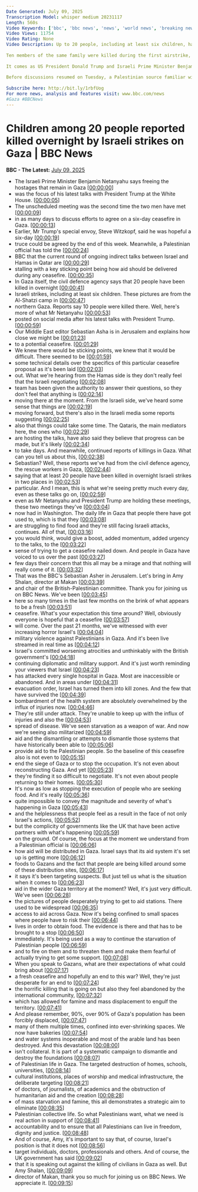 ```yaml
---
Date Generated: July 09, 2025
Transcription Model: whisper medium 20231117
Length: 560s
Video Keywords: ['bbc', 'bbc news', 'news', 'world news', 'breaking news', 'us news', 'world', 'america', 'usa', 'usa news', 'india news']
Video Views: 11754
Video Rating: None
Video Description: Up to 20 people, including at least six children, have been killed in two Israeli airstrikes overnight in Gaza, Gaza's Hamas-run civil defence agency has said.
 
Ten members of the same family were killed during the first airstrike, as they were sheltering in the Al-Mawasi area of Khan Younis. A second airstrike on the Al-Shati camp near Gaza City, also left more than 30 wounded, the civil defence agency’s spokesperson said.
 
It comes as US President Donald Trump and Israeli Prime Minister Benjamin Netanyahu met for the second time to discuss the ongoing war in Gaza.
 
Before discussions resumed on Tuesday, a Palestinian source familiar with the talks told the BBC they have not made any headway.
 
Subscribe here: http://bit.ly/1rbfUog
For more news, analysis and features visit: www.bbc.com/news 
#Gaza #BBCNews
---
```


# Children among 20 people reported killed overnight by Israeli strikes on Gaza | BBC News
**BBC - The Latest:** [July 09, 2025](https://www.youtube.com/watch?v=htiQSD3jRHc)
*  The Israeli Prime Minister Benjamin Netanyahu says freeing the hostages that remain in Gaza [[00:00:00](https://www.youtube.com/watch?v=htiQSD3jRHc&t=0.0s)]
*  was the focus of his latest talks with President Trump at the White House. [[00:00:05](https://www.youtube.com/watch?v=htiQSD3jRHc&t=5.44s)]
*  The unscheduled meeting was the second time the two men have met [[00:00:09](https://www.youtube.com/watch?v=htiQSD3jRHc&t=9.6s)]
*  in as many days to discuss efforts to agree on a six-day ceasefire in Gaza. [[00:00:13](https://www.youtube.com/watch?v=htiQSD3jRHc&t=13.52s)]
*  Earlier, Mr Trump's special envoy, Steve Witzkopf, said he was hopeful a six-day [[00:00:19](https://www.youtube.com/watch?v=htiQSD3jRHc&t=19.04s)]
*  truce could be agreed by the end of this week. Meanwhile, a Palestinian official has told the [[00:00:24](https://www.youtube.com/watch?v=htiQSD3jRHc&t=24.400000000000002s)]
*  BBC that the current round of ongoing indirect talks between Israel and Hamas in Qatar are [[00:00:29](https://www.youtube.com/watch?v=htiQSD3jRHc&t=29.68s)]
*  stalling with a key sticking point being how aid should be delivered during any ceasefire. [[00:00:35](https://www.youtube.com/watch?v=htiQSD3jRHc&t=35.6s)]
*  In Gaza itself, the civil defence agency says that 20 people have been killed in overnight [[00:00:41](https://www.youtube.com/watch?v=htiQSD3jRHc&t=41.28s)]
*  Israeli strikes, including at least six children. These pictures are from the Al-Shatzi camp in [[00:00:47](https://www.youtube.com/watch?v=htiQSD3jRHc&t=47.120000000000005s)]
*  northern Gaza. Reports say 10 people were killed there. Well, here's more of what Mr Netanyahu [[00:00:53](https://www.youtube.com/watch?v=htiQSD3jRHc&t=53.120000000000005s)]
*  posted on social media after his latest talks with President Trump. [[00:00:59](https://www.youtube.com/watch?v=htiQSD3jRHc&t=59.2s)]
*  Our Middle East editor Sebastian Asha is in Jerusalem and explains how close we might be [[00:01:23](https://www.youtube.com/watch?v=htiQSD3jRHc&t=83.68s)]
*  to a potential ceasefire. [[00:01:29](https://www.youtube.com/watch?v=htiQSD3jRHc&t=89.2s)]
*  We knew there would be sticking points, we knew that it would be difficult. There seemed to be [[00:01:59](https://www.youtube.com/watch?v=htiQSD3jRHc&t=119.2s)]
*  some technical details over the specifics of this particular ceasefire proposal as it's been laid [[00:02:03](https://www.youtube.com/watch?v=htiQSD3jRHc&t=123.60000000000001s)]
*  out. What we're hearing from the Hamas side is they don't really feel that the Israeli negotiating [[00:02:08](https://www.youtube.com/watch?v=htiQSD3jRHc&t=128.88s)]
*  team has been given the authority to answer their questions, so they don't feel that anything is [[00:02:14](https://www.youtube.com/watch?v=htiQSD3jRHc&t=134.56s)]
*  moving there at the moment. From the Israeli side, we've heard some sense that things are [[00:02:19](https://www.youtube.com/watch?v=htiQSD3jRHc&t=139.6s)]
*  moving forward, but there's also in the Israeli media some reports suggesting [[00:02:25](https://www.youtube.com/watch?v=htiQSD3jRHc&t=145.28s)]
*  also that things could take some time. The Qataris, the main mediators here, the ones who [[00:02:29](https://www.youtube.com/watch?v=htiQSD3jRHc&t=149.36s)]
*  are hosting the talks, have also said they believe that progress can be made, but it's likely [[00:02:34](https://www.youtube.com/watch?v=htiQSD3jRHc&t=154.0s)]
*  to take days. And meanwhile, continued reports of killings in Gaza. What can you tell us about this, [[00:02:38](https://www.youtube.com/watch?v=htiQSD3jRHc&t=158.32s)]
*  Sebastian? Well, these reports we've had from the civil defence agency, the rescue workers in Gaza, [[00:02:44](https://www.youtube.com/watch?v=htiQSD3jRHc&t=164.4s)]
*  saying that at least 20 people have been killed in overnight Israeli strikes in two places in [[00:02:53](https://www.youtube.com/watch?v=htiQSD3jRHc&t=173.28s)]
*  particular. And I mean, this is what we're seeing pretty much every day, even as these talks go on, [[00:02:59](https://www.youtube.com/watch?v=htiQSD3jRHc&t=179.28s)]
*  even as Mr Netanyahu and President Trump are holding these meetings, these two meetings they've [[00:03:04](https://www.youtube.com/watch?v=htiQSD3jRHc&t=184.32s)]
*  now had in Washington. The daily life in Gaza that people there have got used to, which is that they [[00:03:08](https://www.youtube.com/watch?v=htiQSD3jRHc&t=188.96s)]
*  are struggling to find food and they're still facing Israeli attacks, continues. All of that, [[00:03:16](https://www.youtube.com/watch?v=htiQSD3jRHc&t=196.56s)]
*  you would think, would give a boost, added momentum, added urgency to the talks, to the [[00:03:22](https://www.youtube.com/watch?v=htiQSD3jRHc&t=202.08s)]
*  sense of trying to get a ceasefire nailed down. And people in Gaza have voiced to us over the past [[00:03:27](https://www.youtube.com/watch?v=htiQSD3jRHc&t=207.60000000000002s)]
*  few days their concern that this all may be a mirage and that nothing will really come of it. [[00:03:32](https://www.youtube.com/watch?v=htiQSD3jRHc&t=212.8s)]
*  That was the BBC's Sebastian Asher in Jerusalem. Let's bring in Amy Shalan, director at Makan [[00:03:39](https://www.youtube.com/watch?v=htiQSD3jRHc&t=219.28s)]
*  and chair of the British-Palestinian committee. Thank you for joining us on BBC News. We've been [[00:03:45](https://www.youtube.com/watch?v=htiQSD3jRHc&t=225.84s)]
*  here so many times in the last few months on the brink of what appears to be a fresh [[00:03:51](https://www.youtube.com/watch?v=htiQSD3jRHc&t=231.6s)]
*  ceasefire. What's your expectation this time around? Well, obviously everyone is hopeful that a ceasefire [[00:03:57](https://www.youtube.com/watch?v=htiQSD3jRHc&t=237.2s)]
*  will come. Over the past 21 months, we've witnessed with ever increasing horror Israel's [[00:04:04](https://www.youtube.com/watch?v=htiQSD3jRHc&t=244.48s)]
*  military violence against Palestinians in Gaza. And it's been live streamed in real time as [[00:04:12](https://www.youtube.com/watch?v=htiQSD3jRHc&t=252.07999999999998s)]
*  Israel's committed worsening atrocities and unthinkably with the British government's [[00:04:18](https://www.youtube.com/watch?v=htiQSD3jRHc&t=258.4s)]
*  continuing diplomatic and military support. And it's just worth reminding your viewers that Israel [[00:04:23](https://www.youtube.com/watch?v=htiQSD3jRHc&t=263.52s)]
*  has attacked every single hospital in Gaza. Most are inaccessible or abandoned. And in areas under [[00:04:31](https://www.youtube.com/watch?v=htiQSD3jRHc&t=271.2s)]
*  evacuation order, Israel has turned them into kill zones. And the few that have survived the [[00:04:39](https://www.youtube.com/watch?v=htiQSD3jRHc&t=279.52s)]
*  bombardment of the health system are absolutely overwhelmed by the influx of injuries now. [[00:04:46](https://www.youtube.com/watch?v=htiQSD3jRHc&t=286.0s)]
*  They're still under attack. They're unable to keep up with the influx of injuries and also the [[00:04:53](https://www.youtube.com/watch?v=htiQSD3jRHc&t=293.04s)]
*  spread of disease. We've seen starvation as a weapon of war. And now we're seeing also militarized [[00:04:59](https://www.youtube.com/watch?v=htiQSD3jRHc&t=299.52s)]
*  aid and the dismantling or attempts to dismantle those systems that have historically been able to [[00:05:06](https://www.youtube.com/watch?v=htiQSD3jRHc&t=306.48s)]
*  provide aid to the Palestinian people. So the baseline of this ceasefire also is not even to [[00:05:15](https://www.youtube.com/watch?v=htiQSD3jRHc&t=315.92s)]
*  end the siege of Gaza or to stop the occupation. It's not even about reconstructing Gaza. And yet [[00:05:23](https://www.youtube.com/watch?v=htiQSD3jRHc&t=323.76s)]
*  they're finding it so difficult to negotiate. It's not even about people returning to their homes. [[00:05:30](https://www.youtube.com/watch?v=htiQSD3jRHc&t=330.56s)]
*  It's now as low as stopping the execution of people who are seeking food. And it's really [[00:05:36](https://www.youtube.com/watch?v=htiQSD3jRHc&t=336.88s)]
*  quite impossible to convey the magnitude and severity of what's happening in Gaza [[00:05:43](https://www.youtube.com/watch?v=htiQSD3jRHc&t=343.92s)]
*  and the helplessness that people feel as a result in the face of not only Israel's actions, [[00:05:52](https://www.youtube.com/watch?v=htiQSD3jRHc&t=352.16s)]
*  but the complicity of governments like the UK that have been active partners with what's happening [[00:05:59](https://www.youtube.com/watch?v=htiQSD3jRHc&t=359.2s)]
*  on the ground. Of course, the focus at the moment we understand from a Palestinian official is [[00:06:06](https://www.youtube.com/watch?v=htiQSD3jRHc&t=366.0s)]
*  how aid will be distributed in Gaza. Israel says that its aid system it's set up is getting more [[00:06:12](https://www.youtube.com/watch?v=htiQSD3jRHc&t=372.0s)]
*  foods to Gazans and the fact that people are being killed around some of these distribution sites, [[00:06:17](https://www.youtube.com/watch?v=htiQSD3jRHc&t=377.84000000000003s)]
*  it says it's been targeting suspects. But just tell us what is the situation when it comes to [[00:06:23](https://www.youtube.com/watch?v=htiQSD3jRHc&t=383.36s)]
*  aid in the wider Gaza territory at the moment? Well, it's just very difficult. We've seen [[00:06:28](https://www.youtube.com/watch?v=htiQSD3jRHc&t=388.56s)]
*  the pictures of people desperately trying to get to aid stations. There used to be widespread [[00:06:35](https://www.youtube.com/watch?v=htiQSD3jRHc&t=395.91999999999996s)]
*  access to aid across Gaza. Now it's being confined to small spaces where people have to risk their [[00:06:44](https://www.youtube.com/watch?v=htiQSD3jRHc&t=404.15999999999997s)]
*  lives in order to obtain food. The evidence is there and that has to be brought to a stop [[00:06:50](https://www.youtube.com/watch?v=htiQSD3jRHc&t=410.47999999999996s)]
*  immediately. It's being used as a way to continue the starvation of Palestinian people [[00:06:59](https://www.youtube.com/watch?v=htiQSD3jRHc&t=419.76s)]
*  and to fire on them and to threaten them and make them fearful of actually trying to get some support. [[00:07:08](https://www.youtube.com/watch?v=htiQSD3jRHc&t=428.71999999999997s)]
*  When you speak to Gazans, what are their expectations of what could bring about [[00:07:17](https://www.youtube.com/watch?v=htiQSD3jRHc&t=437.44s)]
*  a fresh ceasefire and hopefully an end to this war? Well, they're just desperate for an end to [[00:07:24](https://www.youtube.com/watch?v=htiQSD3jRHc&t=444.0s)]
*  the horrific killing that is going on but also they feel abandoned by the international community, [[00:07:32](https://www.youtube.com/watch?v=htiQSD3jRHc&t=452.40000000000003s)]
*  which has allowed for famine and mass displacement to engulf the territory. [[00:07:41](https://www.youtube.com/watch?v=htiQSD3jRHc&t=461.04s)]
*  And please remember, 90%, over 90% of Gaza's population has been forcibly displaced, [[00:07:47](https://www.youtube.com/watch?v=htiQSD3jRHc&t=467.76s)]
*  many of them multiple times, confined into ever-shrinking spaces. We now have bakeries [[00:07:54](https://www.youtube.com/watch?v=htiQSD3jRHc&t=474.15999999999997s)]
*  and water systems inoperable and most of the arable land has been destroyed. And this devastation [[00:08:00](https://www.youtube.com/watch?v=htiQSD3jRHc&t=480.64s)]
*  isn't collateral. It is part of a systematic campaign to dismantle and destroy the foundations [[00:08:07](https://www.youtube.com/watch?v=htiQSD3jRHc&t=487.68s)]
*  of Palestinian life in Gaza. The targeted destruction of homes, schools, universities, [[00:08:14](https://www.youtube.com/watch?v=htiQSD3jRHc&t=494.96s)]
*  cultural institutions, places of worship and medical infrastructure, the deliberate targeting [[00:08:21](https://www.youtube.com/watch?v=htiQSD3jRHc&t=501.84s)]
*  of doctors, of journalists, of academics and the obstruction of humanitarian aid and the creation [[00:08:28](https://www.youtube.com/watch?v=htiQSD3jRHc&t=508.24s)]
*  of mass starvation and famine, this all demonstrates a strategic aim to eliminate [[00:08:35](https://www.youtube.com/watch?v=htiQSD3jRHc&t=515.12s)]
*  Palestinian collective life. So what Palestinians want, what we need is real action in support of [[00:08:41](https://www.youtube.com/watch?v=htiQSD3jRHc&t=521.28s)]
*  accountability and to ensure that all Palestinians can live in freedom, dignity and justice. [[00:08:48](https://www.youtube.com/watch?v=htiQSD3jRHc&t=528.0799999999999s)]
*  And of course, Amy, it's important to say that, of course, Israel's position is that it does not [[00:08:56](https://www.youtube.com/watch?v=htiQSD3jRHc&t=536.0s)]
*  target individuals, doctors, professionals and others. And of course, the UK government has said [[00:09:02](https://www.youtube.com/watch?v=htiQSD3jRHc&t=542.0799999999999s)]
*  that it is speaking out against the killing of civilians in Gaza as well. But Amy Shalan, [[00:09:09](https://www.youtube.com/watch?v=htiQSD3jRHc&t=549.12s)]
*  director of Makan, thank you so much for joining us on BBC News. We appreciate it. [[00:09:15](https://www.youtube.com/watch?v=htiQSD3jRHc&t=555.92s)]
